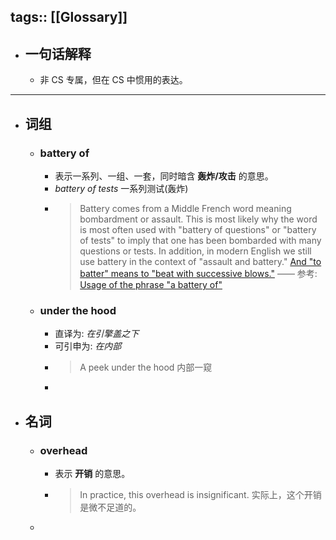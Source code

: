 tags:: [[Glossary]]
---

- ## 一句话解释
	- 非 CS 专属，但在 CS 中惯用的表达。
- ---
- ## 词组
	- ### battery of
		- 表示一系列、一组、一套，同时暗含 **轰炸/攻击** 的意思。
		- *battery of tests* 一系列测试(轰炸)
		- > Battery comes from a Middle French word meaning bombardment or assault. This is most likely why the word is most often used with "battery of questions" or "battery of tests" to imply that one has been bombarded with many questions or tests. In addition, in modern English we still use battery in the context of "assault and battery." [And "to batter" means to "beat with successive blows."](https://www.merriam-webster.com/dictionary/batter) 
		  —— 参考: [Usage of the phrase "a battery of"](https://english.stackexchange.com/questions/410591/usage-of-the-phrase-a-battery-of)
	- ### under the hood
		- 直译为: *在引擎盖之下*
		- 可引申为: *在内部*
		- > A peek under the hood
		  内部一窥
		-
- ## 名词
	- ### overhead
		- 表示 **开销** 的意思。
		- > In practice, this overhead is insignificant.
		  实际上，这个开销是微不足道的。
	-